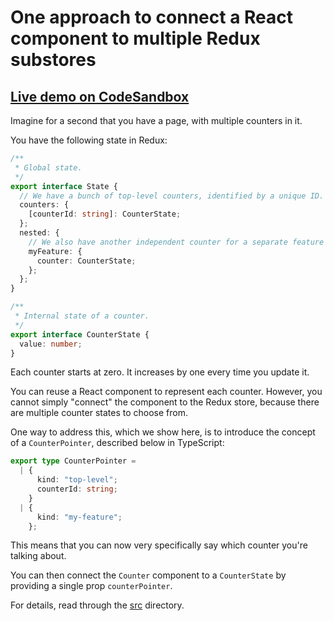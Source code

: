 # One approach to connect a React component to multiple Redux substores

## [Live demo on CodeSandbox](https://codesandbox.io/s/23rzny36nj)

Imagine for a second that you have a page, with multiple counters in it.

You have the following state in Redux:

```typescript
/**
 * Global state.
 */
export interface State {
  // We have a bunch of top-level counters, identified by a unique ID.
  counters: {
    [counterId: string]: CounterState;
  };
  nested: {
    // We also have another independent counter for a separate feature (called "my feature").
    myFeature: {
      counter: CounterState;
    };
  };
}

/**
 * Internal state of a counter.
 */
export interface CounterState {
  value: number;
}
```

Each counter starts at zero. It increases by one every time you update it.

You can reuse a React component to represent each counter. However, you cannot simply "connect" the component to the Redux store, because there are multiple counter states to choose from.

One way to address this, which we show here, is to introduce the concept of a `CounterPointer`, described below in TypeScript:

```typescript
export type CounterPointer =
  | {
      kind: "top-level";
      counterId: string;
    }
  | {
      kind: "my-feature";
    };
```

This means that you can now very specifically say which counter you're talking about.

You can then connect the `Counter` component to a `CounterState` by providing a single prop `counterPointer`.

For details, read through the [src](https://github.com/fwouts/react-redux-modular/tree/master/src) directory.
